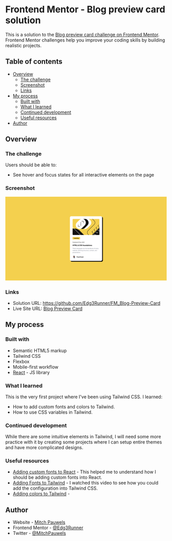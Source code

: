 # Frontend Mentor - Blog preview card solution

This is a solution to the [Blog preview card challenge on Frontend Mentor](https://www.frontendmentor.io/challenges/blog-preview-card-ckPaj01IcS). Frontend Mentor challenges help you improve your coding skills by building realistic projects.

## Table of contents

- [Overview](#overview)
  - [The challenge](#the-challenge)
  - [Screenshot](#screenshot)
  - [Links](#links)
- [My process](#my-process)
  - [Built with](#built-with)
  - [What I learned](#what-i-learned)
  - [Continued development](#continued-development)
  - [Useful resources](#useful-resources)
- [Author](#author)

## Overview

### The challenge

Users should be able to:

- See hover and focus states for all interactive elements on the page

### Screenshot

![](./src/assets/images/preview.png)

### Links

- Solution URL: https://github.com/Edg3Runner/FM_Blog-Preview-Card
- Live Site URL: [Blog Preview Card](https://vercel.com/mitchs-projects-05dcd691/blog-preview-card/2zaHzmNgcWWuo7HiKQZ1jGgsJkXK)

## My process

### Built with

- Semantic HTML5 markup
- Tailwind CSS
- Flexbox
- Mobile-first workflow
- [React](https://reactjs.org/) - JS library

### What I learned

This is the very first project where I've been using Tailwind CSS.
I learned:

- How to add custom fonts and colors to Tailwind.
- How to use CSS variables in Tailwind.

### Continued development

While there are some intuitive elements in Tailwind, I will need some more practice with it by creating some projects where I can setup entire themes and have more complicated designs.

### Useful resources

- [Adding custom fonts to React](https://dev.to/ziqinyeow/how-to-add-custom-font-file-to-your-react-app-31kb) - This helped me to understand how I should be adding custom fonts into React.
- [Adding Fonts to Tailwind](https://www.youtube.com/watch?v=5U1okKk-GGE) - I watched this video to see how you could add the configuration into Tailwind CSS.
- [Adding colors to Tailwind](https://tailwindcss.com/docs/customizing-colors) -

## Author

- Website - [Mitch Pauwels](https://github.com/Edg3Runner/)
- Frontend Mentor - [@Edg3Runner](https://www.frontendmentor.io/profile/Edg3Runner)
- Twitter - [@MitchPauwels](https://www.twitter.com/MitchPauwels)
